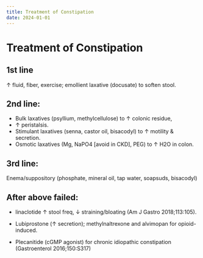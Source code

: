 ```yaml
---
title: Treatment of Constipation
date: 2024-01-01
---
```

# Treatment of Constipation

## 1st line
↑ fluid, fiber,
exercise;
emollient laxative (docusate) to soften stool.

## 2nd line:
* Bulk laxatives (psyllium, methylcellulose) to ↑ colonic residue,
* ↑ peristalsis.
* Stimulant laxatives (senna, castor oil, bisacodyl) to ↑ motility & secretion.
* Osmotic laxatives (Mg, NaPO4 [avoid in CKD], PEG) to ↑ H2O in colon.

## 3rd line:
Enema/suppository (phosphate, mineral oil, tap water, soapsuds, bisacodyl)

## After above failed:
* linaclotide ↑ stool freq, ↓ straining/bloating (Am J Gastro 2018;113:105).

* Lubiprostone (↑ secretion); methylnaltrexone and alvimopan for opioid-induced.

* Plecanitide (cGMP agonist) for chronic idiopathic constipation (Gastroenterol 2016;150:S317)
